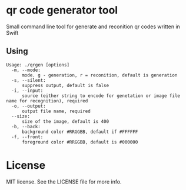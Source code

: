 
# qr code generator tool

Small command line tool for generate and reconition qr codes written in Swift

## Using

```
Usage: ./qrgen [options]
  -m, --mode:
      mode. g - generation, r = reconition, default is generation
  -s, --silent:
      suppress output, default is false
  -i, --input:
      source (either string to encode for genetation or image file name for recognition), required
  -o, --output:
      output file name, required
  --size:
      size of the image, default is 400
  -b, --back:
      background color #RRGGBB, default if #FFFFFF
  -f, --front:
      foreground color #RRGGBB, default is #000000
```

# License

MIT license. See the LICENSE file for more info.
